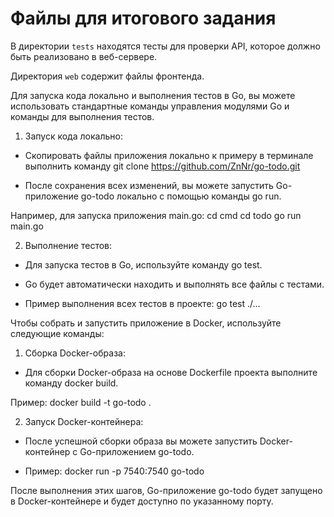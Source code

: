 # Файлы для итогового задания

В директории `tests` находятся тесты для проверки API, которое должно быть реализовано в веб-сервере.

Директория `web` содержит файлы фронтенда.


Для запуска кода локально и выполнения тестов в Go, вы можете использовать стандартные команды управления модулями Go и команды для выполнения тестов.

1. Запуск кода локально:
- Скопировать файлы приложения локально
к примеру в терминале выполнить команду git clone https://github.com/ZnNr/go-todo.git

- После сохранения всех изменений, вы можете запустить  Go-приложение go-todo локально с помощью команды go run.

Например, для запуска приложения main.go: 
cd cmd 
cd todo
go run main.go

2. Выполнение тестов:

- Для запуска тестов в Go, используйте команду go test.

- Go будет автоматически находить и выполнять все файлы с тестами.

- Пример выполнения всех тестов в проекте: go test ./...


Чтобы собрать и запустить приложение в Docker, используйте следующие команды:

1. Сборка Docker-образа:

- Для сборки Docker-образа на основе  Dockerfile проекта выполните команду docker build.

Пример: docker build -t go-todo .

2. Запуск Docker-контейнера:

- После успешной сборки образа вы можете запустить Docker-контейнер с  Go-приложением go-todo.

- Пример: docker run -p 7540:7540 go-todo

После выполнения этих шагов, Go-приложение go-todo будет запущено в Docker-контейнере и будет доступно по указанному порту. 
